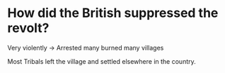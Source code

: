 # How did the British suppressed the revolt?
Very violently → Arrested many
burned many villages

Most Tribals left the
village and settled
elsewhere in the country.